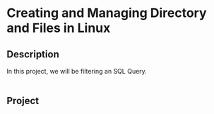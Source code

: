<h1>Creating and Managing Directory and Files in Linux</h1>

<h2>Description</h2>
In this project, we will be filtering an SQL Query.<br/> 

<br/>

<h2>Project</h2>
<!--
<p align="left">
  <b>1. </b>We can start a simple SQL by using the 'SELECT' and 'FROM' Command to pull data by > "Selecting" all the data, "From" the specific table 'machines'.<br/>
  <br/>
<img src="https://i.imgur.com/DU8geVa.png" height="80%" width="80%" alt="SQL Select and From"/>
<br/>
<br/>
  Note:<br/>The 'SELECT' and 'FROM' are <b>not</b> case sensitive. But, the 'table names' <b>are</b> case sensitive!<br/>
<br/>
<b>2. </b>Now, if you only want to focus on certain columns from the 'machines' table, you can run the following query: SELECT A, B FROM machines;<br/>
  <br/>
    <img src="https://i.imgur.com/yXTqijU.png" height="80%" width="80%" alt="Columns"/>
<br/>
<br/>
<br/>
<b>3. </b>Let's check the OS Patch dates with that:<br/>
  <br/>
    <img src="https://i.imgur.com/Tor62bl.png" height="80%" width="80%" alt="OS Patch Dates"/><br/>
     <p>Note:<br/>Make sure to verify the directory has been added by running 'ls'<br/>
  <br/> 
  <br/>
<b>4. </b>Now, let's say we wanted to check the login activity.<br/>
 <br/>
    <img src="https://i.imgur.com/NUrgeOj.png" height="80%" width="80%" alt="Login Activity"/><br/>
       <p>Note:<br/>Make sure to verify the directory has been removed successfully by running 'ls'. We can see that 'temp' is no longer listed as well.<br/>
<br/>
<br/>
<b>5. </b>Now, check log_in_attempts:<br/>
 <br/>
    <img src="https://i.imgur.com/6OeKPXL.png" height="80%" width="80%" alt="Login Attempts"/><br/>
<br/>
<br/>
<b>6. </b>Let's organize this chart by 'login_date' so we can read it easier.<br/>
<br/>
    <img src="https://i.imgur.com/ZkH4vrg.png" height="80%" width="80%" alt="Organize by Login Dates"/><br/>
<br/>
<br/>
  <b>7. </b>Let's organize it again, by changing the 'Order by' login_date, and also login_time:<br/>
  <br/>
    <img src="https://i.imgur.com/soVfHzz.png" height="80%" width="80%" alt="Organize by login date and login time"/><br/>
<br/>
<br/>
<br/>
That's about it! We got a quick run down of how to Perform some SQL Queries with some simple 'Select' and 'From' and then also entering some table names! Thank you!
<br/>
<br/>
<br/>
-->


<!--
 ```diff
- text in red
+ text in green
! text in orange
# text in gray
@@ text in purple (and bold)@@
```
--!>
